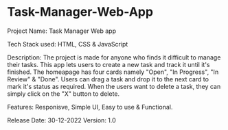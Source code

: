 # Task-Manager-Web-App

Project Name: Task Manager Web app

Tech Stack used: HTML, CSS & JavaScript

Description: The project is made for anyone who finds it difficult to manage their tasks. This app lets users to create a new task and track it until it's finished.
The homeapage has four cards namely "Open", "In Progress", "In Review" & "Done". Users can drag a task and drop it to the next card to mark it's status as required.
When the users want to delete a task, they can simply click on the "X" button to delete.

Features: Responisve, Simple UI, Easy to use & Functional.

Release Date: 30-12-2022
Version: 1.0
